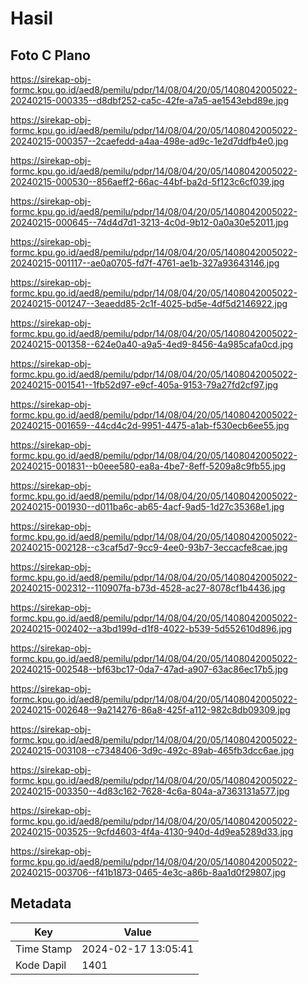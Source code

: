 # Hasil

## Foto C Plano

https://sirekap-obj-formc.kpu.go.id/aed8/pemilu/pdpr/14/08/04/20/05/1408042005022-20240215-000335--d8dbf252-ca5c-42fe-a7a5-ae1543ebd89e.jpg

https://sirekap-obj-formc.kpu.go.id/aed8/pemilu/pdpr/14/08/04/20/05/1408042005022-20240215-000357--2caefedd-a4aa-498e-ad9c-1e2d7ddfb4e0.jpg

https://sirekap-obj-formc.kpu.go.id/aed8/pemilu/pdpr/14/08/04/20/05/1408042005022-20240215-000530--856aeff2-66ac-44bf-ba2d-5f123c6cf039.jpg

https://sirekap-obj-formc.kpu.go.id/aed8/pemilu/pdpr/14/08/04/20/05/1408042005022-20240215-000645--74d4d7d1-3213-4c0d-9b12-0a0a30e52011.jpg

https://sirekap-obj-formc.kpu.go.id/aed8/pemilu/pdpr/14/08/04/20/05/1408042005022-20240215-001117--ae0a0705-fd7f-4761-ae1b-327a93643146.jpg

https://sirekap-obj-formc.kpu.go.id/aed8/pemilu/pdpr/14/08/04/20/05/1408042005022-20240215-001247--3eaedd85-2c1f-4025-bd5e-4df5d2146922.jpg

https://sirekap-obj-formc.kpu.go.id/aed8/pemilu/pdpr/14/08/04/20/05/1408042005022-20240215-001358--624e0a40-a9a5-4ed9-8456-4a985cafa0cd.jpg

https://sirekap-obj-formc.kpu.go.id/aed8/pemilu/pdpr/14/08/04/20/05/1408042005022-20240215-001541--1fb52d97-e9cf-405a-9153-79a27fd2cf97.jpg

https://sirekap-obj-formc.kpu.go.id/aed8/pemilu/pdpr/14/08/04/20/05/1408042005022-20240215-001659--44cd4c2d-9951-4475-a1ab-f530ecb6ee55.jpg

https://sirekap-obj-formc.kpu.go.id/aed8/pemilu/pdpr/14/08/04/20/05/1408042005022-20240215-001831--b0eee580-ea8a-4be7-8eff-5209a8c9fb55.jpg

https://sirekap-obj-formc.kpu.go.id/aed8/pemilu/pdpr/14/08/04/20/05/1408042005022-20240215-001930--d011ba6c-ab65-4acf-9ad5-1d27c35368e1.jpg

https://sirekap-obj-formc.kpu.go.id/aed8/pemilu/pdpr/14/08/04/20/05/1408042005022-20240215-002128--c3caf5d7-9cc9-4ee0-93b7-3eccacfe8cae.jpg

https://sirekap-obj-formc.kpu.go.id/aed8/pemilu/pdpr/14/08/04/20/05/1408042005022-20240215-002312--110907fa-b73d-4528-ac27-8078cf1b4436.jpg

https://sirekap-obj-formc.kpu.go.id/aed8/pemilu/pdpr/14/08/04/20/05/1408042005022-20240215-002402--a3bd199d-d1f8-4022-b539-5d552610d896.jpg

https://sirekap-obj-formc.kpu.go.id/aed8/pemilu/pdpr/14/08/04/20/05/1408042005022-20240215-002548--bf63bc17-0da7-47ad-a907-63ac86ec17b5.jpg

https://sirekap-obj-formc.kpu.go.id/aed8/pemilu/pdpr/14/08/04/20/05/1408042005022-20240215-002648--9a214276-86a8-425f-a112-982c8db09309.jpg

https://sirekap-obj-formc.kpu.go.id/aed8/pemilu/pdpr/14/08/04/20/05/1408042005022-20240215-003108--c7348406-3d9c-492c-89ab-465fb3dcc6ae.jpg

https://sirekap-obj-formc.kpu.go.id/aed8/pemilu/pdpr/14/08/04/20/05/1408042005022-20240215-003350--4d83c162-7628-4c6a-804a-a7363131a577.jpg

https://sirekap-obj-formc.kpu.go.id/aed8/pemilu/pdpr/14/08/04/20/05/1408042005022-20240215-003525--9cfd4603-4f4a-4130-940d-4d9ea5289d33.jpg

https://sirekap-obj-formc.kpu.go.id/aed8/pemilu/pdpr/14/08/04/20/05/1408042005022-20240215-003706--f41b1873-0465-4e3c-a86b-8aa1d0f29807.jpg


## Metadata

| Key        | Value               |
| ---------- | ------------------- |
| Time Stamp | 2024-02-17 13:05:41 |
| Kode Dapil | 1401                |




